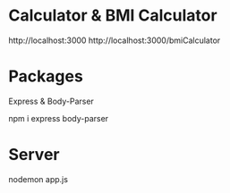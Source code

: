 # Calculator & BMI Calculator

http://localhost:3000
http://localhost:3000/bmiCalculator

# Packages

Express & Body-Parser

npm i express body-parser

# Server

nodemon app.js
